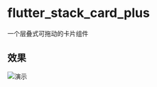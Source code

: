 # flutter_stack_card_plus



一个层叠式可拖动的卡片组件



## 效果

![演示](https://i.loli.net/2021/05/17/rWtw7u3pnJziANf.gif)